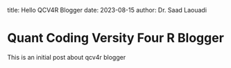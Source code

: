 title: Hello QCV4R Blogger
date: 2023-08-15
author: Dr. Saad Laouadi

# Quant Coding Versity Four R Blogger

This is an initial post about qcv4r blogger

